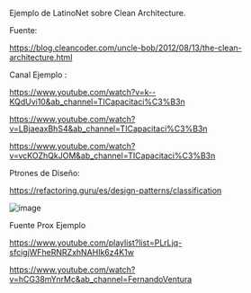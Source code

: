 Ejemplo de LatinoNet sobre Clean Architecture.

Fuente: 

https://blog.cleancoder.com/uncle-bob/2012/08/13/the-clean-architecture.html

Canal Ejemplo :

https://www.youtube.com/watch?v=k--KQdUvi10&ab_channel=TICapacitaci%C3%B3n

https://www.youtube.com/watch?v=LBjaeaxBhS4&ab_channel=TICapacitaci%C3%B3n

https://www.youtube.com/watch?v=vcKOZhQkJOM&ab_channel=TICapacitaci%C3%B3n

Ptrones de Diseño: 

https://refactoring.guru/es/design-patterns/classification

![image](https://github.com/sebatucco/IntroduccionCleanArchitecture/assets/4566043/bd475b5f-b293-4a30-905a-5fd04c3f58d4)


Fuente Prox Ejemplo

https://www.youtube.com/playlist?list=PLrLjq-sfcigjWFheRNRZxhNAHIk6z4K1w

https://www.youtube.com/watch?v=hCG38mYnrMc&ab_channel=FernandoVentura

